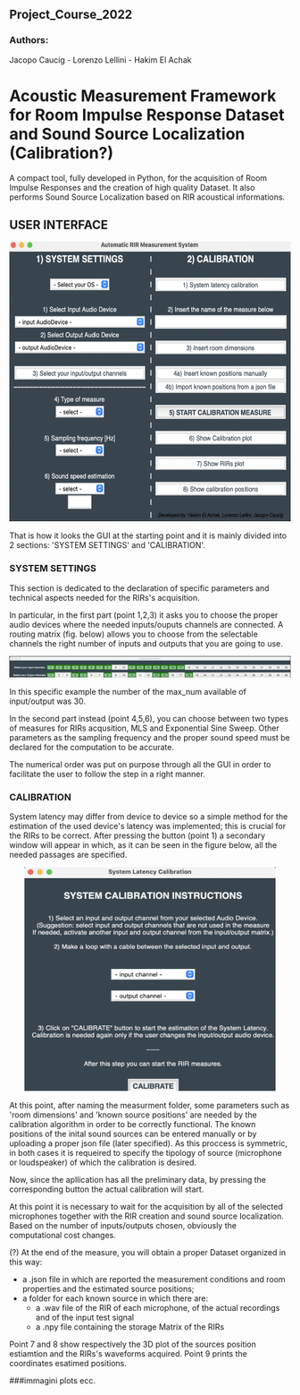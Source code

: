 ## Project_Course_2022
### Authors:
Jacopo Caucig -
Lorenzo Lellini - 
Hakim El Achak

# Acoustic Measurement Framework for Room Impulse Response Dataset and Sound Source Localization (Calibration?)

A compact tool, fully developed in Python, for the acquisition of Room Impulse Responses and the creation of high quality Dataset. It also performs Sound Source Localization based on RIR acoustical informations.


## USER INTERFACE

<p align="center">
<img src="./Images/main.png" width="550" height="500">
</p>


That is how it looks the GUI at the starting point and it is mainly divided into 2 sections: 'SYSTEM SETTINGS' and 'CALIBRATION'.

### SYSTEM SETTINGS

This section is dedicated to the declaration of specific parameters and technical aspects needed for the RIRs's acquisition. 

In particular, in the first part (point 1,2,3) it asks you to choose the proper audio devices where the needed inputs/ouputs channels are connected.
A routing matrix (fig. below) allows you to choose from the selectable channels the right number of inputs and outputs that you are going to use. 



<p align="center">
<img src="./Images/matrix.jpg" >
</p>

In this specific example the number of the max_num available of input/output was 30. 


In the second part instead (point 4,5,6), you can choose between two types of measures for RIRs acqusition, MLS and Exponential Sine Sweep. 
Other parameters as the sampling frequency and the proper sound speed must be declared for the computation to be accurate. 

The numerical order was put on purpose through all the GUI in order to facilitate the user to follow the step in a right manner.

### CALIBRATION

System latency may differ from device to device so a simple method for the estimation of the used device's latency was implemented; this is crucial for the RIRs to be correct. 
After pressing the button (point 1) a secondary window will appear in which, as it can be seen in the figure below, all the needed passages are specified. 


<p align="center">
<img src="./Images/latency.png" width="450" height="400">
</p>


At this point, after naming the measurment folder, some parameters such as 'room dimensions' and 'known source positions' are needed by the calibration algorithm in order to be correctly functional. 
The known positions of the inital sound sources can be entered manually or by uploading a proper json file (later specified). 
As this proccess is symmetric, in both cases it is requeired to specify the tipology of source (microphone or loudspeaker) of which the calibration is desired.

Now, since the apllication has all the preliminary data, by pressing the corresponding button the actual calibration will start. 

At this point it is necessary to wait for the acquisition by all of the selected microphones together with the RIR creation and sound source localization. Based on the number of inputs/outputs chosen, obviously the computational cost changes.


(?) At the end of the measure, you will obtain a proper Dataset organized in this way:
- a .json file in which are reported the measurement conditions and room properties and the estimated source positions;
- a folder for each known source in which there are:
     - a .wav file of the RIR of each microphone, of the actual recordings and of the input test signal
     - a .npy file containing the storage Matrix of the RIRs


Point 7 and 8 show respectively the 3D plot of the sources position estiamtion and the RIRs's waveforms acquired. 
Point 9 prints the coordinates esatimed positions. 




###immagini plots ecc.

